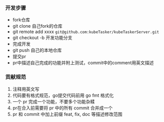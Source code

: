 ### 开发步骤

* fork仓库
* git clone 自己fork的仓库
* git remote add xxxx `git@github.com:kubeTasker/kubeTaskerServer.git`
* git checkout -b 开发功能分支
* 完成开发
* git push 自己的本地仓库
* 提交pr
* pr中描述自己完成的功能并附上测试，commit中的comment用英文描述

### 贡献规范

1. 注释用英文写
2. 代码要有格式规范，go提交代码前用 go fmt 格式化
3. 一个 pr 完成一个功能，不要多个功能杂糅
4. pr在合入前需要将 pr 中的所有 commit 合并成一个
5. pr 和 commit 中加上前缀 feat, fix, doc 等描述修改范围
